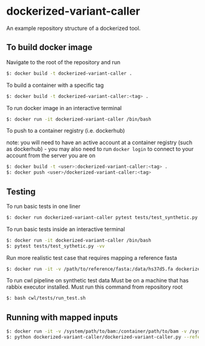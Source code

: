# dockerized-variant-caller
An example repository structure of a dockerized tool.

## To build docker image

Navigate to the root of the repository and run
```bash
$: docker build -t dockerized-variant-caller .
```

To build a container with a specific tag
```bash
$: docker build -t dockerized-variant-caller:<tag> .
```

To run docker image in an interactive terminal
```bash
$: docker run -it dockerized-variant-caller /bin/bash
```

To push to a container registry (i.e. dockerhub)

note: you will need to have an active account at a container registry (such as dockerhub)
    - you may also need to run `docker login` to connect to your account from the server you are on
```bash
$: docker build -t <user>:dockerized-variant-caller:<tag> .
$: docker push <user>/dockerized-variant-caller:<tag>
```

## Testing

To run basic tests in one liner
```bash
$: docker run dockerized-variant-caller pytest tests/test_synthetic.py -vv
```

To run basic tests inside an interactive terminal
```bash
$: docker run -it dockerized-variant-caller /bin/bash
$: pytest tests/test_sythetic.py -vv
```

Run more realistic test case that requires mapping a reference fasta
```bash
$: docker run -it -v /path/to/reference/fasta:/data/hs37d5.fa dockerized-variant-caller pytest tests/test_real.py
```

To run cwl pipeline on synthetic test data
Must be on a machine that has rabbix executor installed.
Must run this command from repository root
```bash
$: bash cwl/tests/run_test.sh
```

## Running with mapped inputs

```bash
$: docker run -it -v /system/path/to/bam:/container/path/to/bam -v /system/path/to/reference:/container/path/to/reference -v /system/path/to/output/directory:/container/path/to/output/directory dockerized-variant-caller /bin/bash
$: python dockerized-variant-caller/dockerized-variant-caller.py --reference-fasta /container/path/to/reference --output-vcf /container/path/to/output/directory/output.vcf /container/path/to/bam
```
